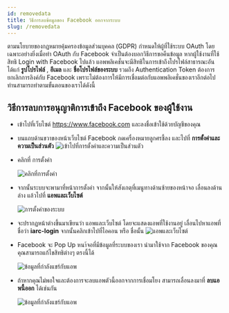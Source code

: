 ```yaml
---
id: removedata
title: วิธีการลบข้อมูลของ Facebook ออกจากระบบ
slug: /removedata
---
```


ตามนโยบายของกฏหมายคุ้มครองข้อมูลส่วนบุคคล (GDPR) กำหนดให้ผู้ที่ใช้ระบบ OAuth โดยเฉพาะอย่างยิ่งเมื่อทำ OAuth กับ Facebook จำเป็นต้องบอกวิธีการขอคืนข้อมูล หากผู้ใช้งานที่ใช้สิทธิ Login with Facebook ไปแล้ว แอพพลิเคชั่นจะมีสิทธิในการเข้าถึงโปรไฟล์สาธารณะอันได้แก่ **รูปโปรไฟล์** , **อีเมล** และ **ชื่อโปรไฟล์ของระบบ** รวมถึง Authentication Token ต้องการยกเลิกการลิงค์กับ Facebook เพราะไม่ต้องการให้มีการเชื่อมต่อกับแอพพลิเคชั่นของเราอีกต่อไป ท่านสามารถทำตามขั้นตอนของเราได้ดังนี้

## วิธีการลบการอนุญาติการเข้าถึง Facebook ของผู้ใช้งาน

- เข้าไปที่เว็บไซต์ https://www.facebook.com และลงชื่อเข้าใช้ด้วยบัญชีของคุณ
- บนแถบด้านขวาของหน้าเว็บไซต์ Facebook กดเครื่องหมายลูกศรชี้ลง และไปที่ **การตั้งค่าและความเป็นส่วนตัว**
  ![เข้าไปที่การตั้งค่าและความเป็นส่วนตัว](/img/facebookremove/1.png)
- คลิกที่ การตั้งค่า

  ![คลิกที่การตั้งค่า](/img/facebookremove/2.png)

- จากนั้นระบบจะพามาที่หน้าการตั้งค่า จากนั้นให้สังเกตุที่เมนูทางด้านซ้ายของหน้าจอ เลื่อนลงด้านล่าง แล้วไปที่ **แอพและเว็บไซต์**

  ![การตั้งค่าของระบบ](/img/facebookremove/3.png)

- จะปรากฏหน้าต่างขึ้นมาเขียนว่า แอพและเว็บไซต์ โดยจะแสดงแอพที่ใช้งานอยู่ เลื่อนไปหาแอพที่ชื่อว่า **iarc-login** จากนั้นคลิกเข้าไปที่ไอคอน หรือ ชื่อนั้น
  ![แอพและเว็บไซต์](/img/facebookremove/4.png)

- Facebook จะ Pop Up หนา้จอที่มีข้อมูลที่ระบบของเรา นำมาใช้จาก Facebook ของคุณ คุณสามารถแก้ไขสิทธิต่างๆ ตรงนี้ได้

  ![ข้อมูลที่กำลังแชร์กับแอพ](/img/facebookremove/5.png)

- ถ้าหากคุณไม่พอใจและต้องการจะลบแอพตัวนี้ออกจากการเชื่อมโยง สามารถเลื่อนลงมาที่ **ลบแอพนี้ออก** ได้เช่นกัน

  ![ข้อมูลที่กำลังแชร์กับแอพ](/img/facebookremove/6.png)
